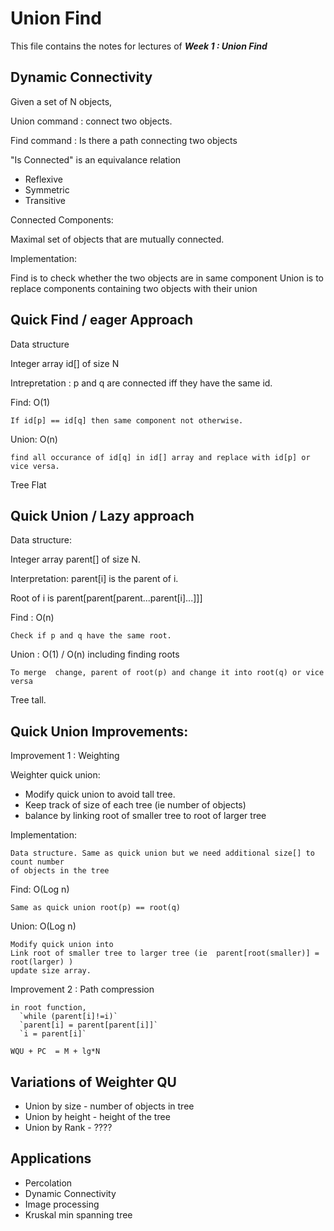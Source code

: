 Union Find
=

This file contains the notes for lectures of ***Week 1 : Union Find***


Dynamic Connectivity
-

Given a set of N objects,

Union command : connect two objects.

Find command : Is there a path connecting two objects


"Is Connected" is an equivalance relation

* Reflexive
* Symmetric
* Transitive

Connected Components:

  Maximal set of objects that are mutually connected.


Implementation:

  Find is to check whether the two objects are in same  component
  Union is to replace components containing two objects with their union


Quick Find / eager Approach
-

Data structure 

  Integer array id[] of size N
  
  Intrepretation  : p and q are connected iff they have the same id.
  
  Find: O(1)
  
    If id[p] == id[q] then same component not otherwise.
    
  Union: O(n)
  
    find all occurance of id[q] in id[] array and replace with id[p] or vice versa.

  Tree Flat

Quick Union / Lazy approach
-

Data structure:

  Integer array parent[] of size N.
  
  Interpretation: parent[i] is the parent of i.
  
  Root of i is parent[parent[parent...parent[i]...]]]
  
  
  Find : O(n)
  
    Check if p and q have the same root.
    
  Union : O(1) / O(n) including finding roots
  
    To merge  change, parent of root(p) and change it into root(q) or vice versa
  
  Tree  tall.
  
Quick Union Improvements:
-

 Improvement 1 : Weighting
 
 Weighter quick union:
 
  * Modify quick union to avoid tall tree.
  * Keep track of size of each tree (ie number of objects)
  * balance by linking root of smaller tree to root of larger tree
  
  Implementation:

    Data structure. Same as quick union but we need additional size[] to count number
    of objects in the tree
  
  Find: O(Log n)
  
    Same as quick union root(p) == root(q)
  
  Union: O(Log n)
    
    Modify quick union into 
    Link root of smaller tree to larger tree (ie  parent[root(smaller)] = root(larger) )
    update size array.
    
  
  Improvement 2 : Path compression
  
    in root function,
      `while (parent[i]!=i)`
      `parent[i] = parent[parent[i]]`
      `i = parent[i]`
    
    WQU + PC  = M + lg*N
    
Variations of Weighter QU
-

* Union by size - number of objects in tree
* Union by height - height of the tree
* Union by Rank -  ????


Applications
-

* Percolation
* Dynamic Connectivity
* Image processing
* Kruskal min spanning tree
